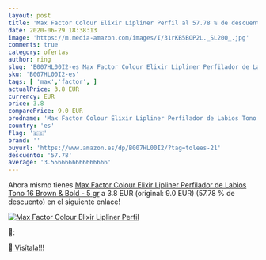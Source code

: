```yaml
---
layout: post
title: 'Max Factor Colour Elixir Lipliner Perfil al 57.78 % de descuento'
date: 2020-06-29 18:38:13
image: 'https://m.media-amazon.com/images/I/31rKB5BOP2L._SL200_.jpg'
comments: true
category: ofertas
author: ring
slug: 'B007HL00I2-es Max Factor Colour Elixir Lipliner Perfilador de Labios...'
sku: 'B007HL00I2-es'
tags: [ 'max','factor', ]
actualPrice: 3.8 EUR
currency: EUR
price: 3.8
comparePrice: 9.0 EUR
prodname: 'Max Factor Colour Elixir Lipliner Perfilador de Labios Tono 16 Brown & Bold - 5 gr'
country: 'es'
flag: '🇪🇸'
brand: ''
buyurl: 'https://www.amazon.es/dp/B007HL00I2/?tag=tolees-21'
descuento: '57.78'
average: '3.5566666666666666'
---
```


Ahora mismo tienes [Max Factor Colour Elixir Lipliner Perfilador de Labios Tono 16 Brown & Bold - 5 gr](https://www.amazon.es/dp/B007HL00I2/?tag=tolees-21) a 3.8 EUR (original: 9.0 EUR) (57.78 %  de descuento) en el siguiente enlace!

[![Max Factor Colour Elixir Lipliner Perfil](https://m.media-amazon.com/images/I/31rKB5BOP2L._SL200_.jpg)](https://www.amazon.es/dp/B007HL00I2/?tag=tolees-21)

🔎:


[🛒 Visítala!!!](https://www.amazon.es/dp/B007HL00I2/?tag=tolees-21)
